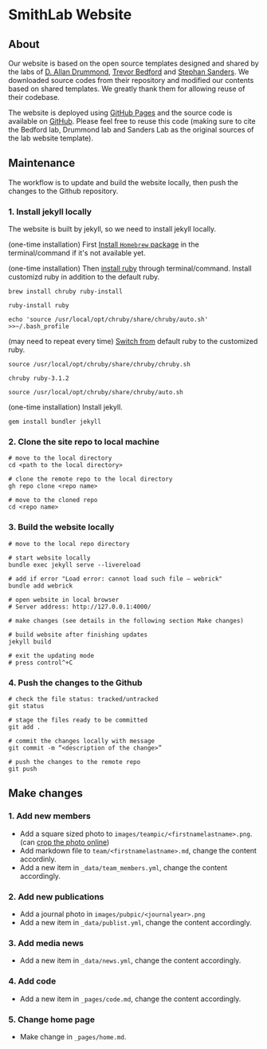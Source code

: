 # SmithLab Website

## About
Our website is based on the open source templates designed and shared by the labs of [D. Allan Drummond](http://www.allanlab.org/aboutwebsite.html), [Trevor Bedford](http://bedford.io/misc/about/) and [Stephan Sanders](https://sanderslab.github.io). We downloaded source codes from their repository and modified our contents based on shared templates. We greatly thank them for allowing reuse of their codebase. 

The website is deployed using [GitHub Pages](https://SmithLabGWSPH.github.io) and the source code is available on [GitHub](https://github.com/SmithLabGWSPH/SmithLabGWSPH.github.io). Please feel free to reuse this code (making sure to cite the Bedford lab, Drummond lab and Sanders Lab as the original sources of the lab website template).

## Maintenance

The workflow is to update and build the website locally, then push the changes to the Github repository.


### 1. Install jekyll locally

The website is built by jekyll, so we need to install jekyll locally.

(one-time installation) First [Install `Homebrew` package](https://brew.sh) in the terminal/command if it's not available yet.

(one-time installation) Then [install ruby](https://stackoverflow.com/questions/51126403/you-dont-have-write-permissions-for-the-library-ruby-gems-2-3-0-directory-ma) through terminal/command. Install customizd ruby in addition to the default ruby.

```
brew install chruby ruby-install

ruby-install ruby

echo 'source /usr/local/opt/chruby/share/chruby/auto.sh' >>~/.bash_profile
```

(may need to repeat every time) [Switch from](https://stackoverflow.com/questions/37058625/chruby-not-changing-to-the-proper-version-of-ruby-according-to-the-value-in-rub) default ruby to the customized ruby.

```
source /usr/local/opt/chruby/share/chruby/chruby.sh 

chruby ruby-3.1.2 

source /usr/local/opt/chruby/share/chruby/auto.sh
```

(one-time installation) Install jekyll.

```
gem install bundler jekyll
```

### 2. Clone the site repo to local machine

```
# move to the local directory
cd <path to the local directory>  

# clone the remote repo to the local directory
gh repo clone <repo name>

# move to the cloned repo
cd <repo name> 
```

### 3. Build the website locally

```
# move to the local repo directory

# start website locally
bundle exec jekyll serve --livereload

# add if error "Load error: cannot load such file – webrick"
bundle add webrick

# open website in local browser
# Server address: http://127.0.0.1:4000/

# make changes (see details in the following section Make changes)

# build website after finishing updates
jekyll build

# exit the updating mode
# press control^+C
```
     
### 4. Push the changes to the Github

```
# check the file status: tracked/untracked
git status 

# stage the files ready to be committed
git add . 

# commit the changes locally with message
git commit -m “<description of the change>”  

# push the changes to the remote repo
git push
```

## Make changes

### 1. Add new members

- Add a square sized photo to `images/teampic/<firstnamelastname>.png`. (can [crop the photo online](https://www.iloveimg.com/crop-image))
- Add markdown file to `team/<firstnamelastname>.md`, change the content accordinly.
- Add a new item in `_data/team_members.yml`, change the content accordingly.

### 2. Add new publications

- Add a journal photo in `images/pubpic/<journalyear>.png`
- Add a new item in `_data/publist.yml`, change the content accordingly.

### 3. Add media news

- Add a new item in `_data/news.yml`, change the content accordingly.

### 4. Add code

- Add a new item in `_pages/code.md`, change the content accordingly.

### 5. Change home page

- Make change in `_pages/home.md`.







